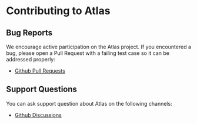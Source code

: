 # Contributing to Atlas

## Bug Reports

We encourage active participation on the Atlas project. If you encountered a bug,
please open a Pull Request with a failing test case so it can be addressed properly:

- [Github Pull Requests](https://github.com/gabrielizaias/atlas/pulls)

## Support Questions

You can ask support question about Atlas on the following channels:

- [Github Discussions](https://github.com/gabrielizaias/atlas/discussions)
